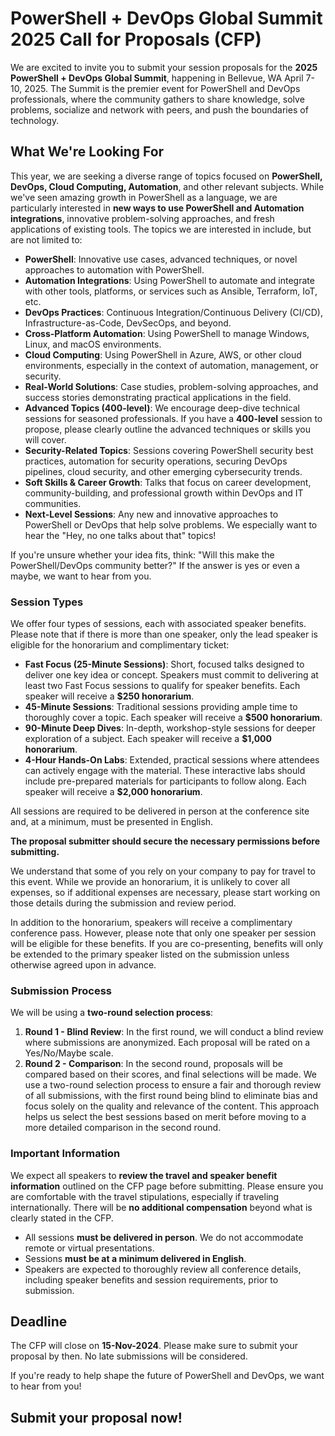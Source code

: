# PowerShell + DevOps Global Summit 2025 Call for Proposals (CFP)

We are excited to invite you to submit your session proposals for the **2025 PowerShell + DevOps Global Summit**, happening in Bellevue, WA April 7-10, 2025. The Summit is the premier event for PowerShell and DevOps professionals, where the community gathers to share knowledge, solve problems, socialize and network with peers, and push the boundaries of technology.

## What We're Looking For

This year, we are seeking a diverse range of topics focused on **PowerShell, DevOps, Cloud Computing, Automation**, and other relevant subjects. While we've seen amazing growth in PowerShell as a language, we are particularly interested in **new ways to use PowerShell and Automation integrations**, innovative problem-solving approaches, and fresh applications of existing tools. The topics we are interested in include, but are not limited to:

- **PowerShell**: Innovative use cases, advanced techniques, or novel approaches to automation with PowerShell.
- **Automation Integrations**: Using PowerShell to automate and integrate with other tools, platforms, or services such as Ansible, Terraform, IoT, etc.
- **DevOps Practices**: Continuous Integration/Continuous Delivery (CI/CD), Infrastructure-as-Code, DevSecOps, and beyond.
- **Cross-Platform Automation**: Using PowerShell to manage Windows, Linux, and macOS environments.
- **Cloud Computing**: Using PowerShell in Azure, AWS, or other cloud environments, especially in the context of automation, management, or security.
- **Real-World Solutions**: Case studies, problem-solving approaches, and success stories demonstrating practical applications in the field.
- **Advanced Topics (400-level)**: We encourage deep-dive technical sessions for seasoned professionals. If you have a **400-level** session to propose, please clearly outline the advanced techniques or skills you will cover.
- **Security-Related Topics**: Sessions covering PowerShell security best practices, automation for security operations, securing DevOps pipelines, cloud security, and other emerging cybersecurity trends.
- **Soft Skills & Career Growth**: Talks that focus on career development, community-building, and professional growth within DevOps and IT communities.
- **Next-Level Sessions**: Any new and innovative approaches to PowerShell or DevOps that help solve problems. We especially want to hear the "Hey, no one talks about that" topics!

If you're unsure whether your idea fits, think: "Will this make the PowerShell/DevOps community better?" If the answer is yes or even a maybe, we want to hear from you.

### Session Types

We offer four types of sessions, each with associated speaker benefits. Please note that if there is more than one speaker, only the lead speaker is eligible for the honorarium and complimentary ticket:

- **Fast Focus (25-Minute Sessions)**: Short, focused talks designed to deliver one key idea or concept. Speakers must commit to delivering at least two Fast Focus sessions to qualify for speaker benefits. Each speaker will receive a **$250 honorarium**.
- **45-Minute Sessions**: Traditional sessions providing ample time to thoroughly cover a topic. Each speaker will receive a **$500 honorarium**.
- **90-Minute Deep Dives**: In-depth, workshop-style sessions for deeper exploration of a subject. Each speaker will receive a **$1,000 honorarium**.
- **4-Hour Hands-On Labs**: Extended, practical sessions where attendees can actively engage with the material. These interactive labs should include pre-prepared materials for participants to follow along. Each speaker will receive a **$2,000 honorarium**.

All sessions are required to be delivered in person at the conference site and, at a minimum, must be presented in English.

**The proposal submitter should secure the necessary permissions before submitting.**

We understand that some of you rely on your company to pay for travel to this event.  While we provide an honorarium, it is unlikely to cover all expenses, so if additional expenses are necessary, please start working on those details during the submission and review period.

In addition to the honorarium, speakers will receive a complimentary conference pass. However, please note that only one speaker per session will be eligible for these benefits. If you are co-presenting, benefits will only be extended to the primary speaker listed on the submission unless otherwise agreed upon in advance.

### Submission Process

We will be using a **two-round selection process**:

1. **Round 1 - Blind Review**: In the first round, we will conduct a blind review where submissions are anonymized. Each proposal will be rated on a Yes/No/Maybe scale.
2. **Round 2 - Comparison**: In the second round, proposals will be compared based on their scores, and final selections will be made.
We use a two-round selection process to ensure a fair and thorough review of all submissions, with the first round being blind to eliminate bias and focus solely on the quality and relevance of the content. This approach helps us select the best sessions based on merit before moving to a more detailed comparison in the second round.

### Important Information

We expect all speakers to **review the travel and speaker benefit information** outlined on the CFP page before submitting. Please ensure you are comfortable with the travel stipulations, especially if traveling internationally. There will be **no additional compensation** beyond what is clearly stated in the CFP.


- All sessions **must be delivered in person**. We do not accommodate remote or virtual presentations.
- Sessions **must be at a minimum delivered in English**.
- Speakers are expected to thoroughly review all conference details, including speaker benefits and session requirements, prior to submission. 

## Deadline

The CFP will close on **15-Nov-2024**. Please make sure to submit your proposal by then. No late submissions will be considered.


If you're ready to help shape the future of PowerShell and DevOps, we want to hear from you! 

## Submit your proposal now!
